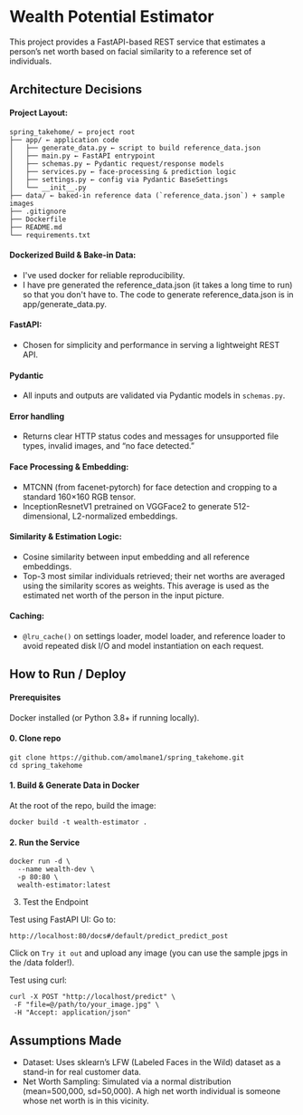 # Wealth Potential Estimator

This project provides a FastAPI-based REST service that estimates a person’s net worth based on facial similarity to a reference set of individuals.

## Architecture Decisions

#### Project Layout:

```text
spring_takehome/ ← project root
├── app/ ← application code
│   ├── generate_data.py ← script to build reference_data.json
│   ├── main.py ← FastAPI entrypoint
│   ├── schemas.py ← Pydantic request/response models
│   ├── services.py ← face-processing & prediction logic
│   ├── settings.py ← config via Pydantic BaseSettings
│   └── __init__.py
├── data/ ← baked-in reference data (`reference_data.json`) + sample images
├── .gitignore
├── Dockerfile
├── README.md
└── requirements.txt
```

#### Dockerized Build & Bake-in Data:

- I've used docker for reliable reproducibility.
- I have pre generated the reference_data.json (it takes a long time to run) so that you don't have to. The code to generate reference_data.json is in app/generate_data.py.

#### FastAPI:

- Chosen for simplicity and performance in serving a lightweight REST API.

#### Pydantic

- All inputs and outputs are validated via Pydantic models in `schemas.py`.

#### Error handling

- Returns clear HTTP status codes and messages for unsupported file types, invalid images, and “no face detected.”

#### Face Processing & Embedding:

- MTCNN (from facenet-pytorch) for face detection and cropping to a standard 160×160 RGB tensor.
- InceptionResnetV1 pretrained on VGGFace2 to generate 512-dimensional, L2-normalized embeddings.

#### Similarity & Estimation Logic:

- Cosine similarity between input embedding and all reference embeddings.
- Top-3 most similar individuals retrieved; their net worths are averaged using the similarity scores as weights. This average is used as the estimated net worth of the person in the input picture.

#### Caching:

- `@lru_cache()` on settings loader, model loader, and reference loader to avoid repeated disk I/O and model instantiation on each request.

## How to Run / Deploy

#### Prerequisites

Docker installed (or Python 3.8+ if running locally).

#### 0. Clone repo

```
git clone https://github.com/amolmane1/spring_takehome.git
cd spring_takehome
```

#### 1. Build & Generate Data in Docker

At the root of the repo, build the image:

```
docker build -t wealth-estimator .
```

#### 2. Run the Service

```
docker run -d \
  --name wealth-dev \
  -p 80:80 \
  wealth-estimator:latest
```

3. Test the Endpoint

Test using FastAPI UI:
Go to:

```
http://localhost:80/docs#/default/predict_predict_post
```

Click on `Try it out` and upload any image (you can use the sample jpgs in the /data folder!).

Test using curl:

```
curl -X POST "http://localhost/predict" \
 -F "file=@/path/to/your_image.jpg" \
 -H "Accept: application/json"
```

## Assumptions Made

- Dataset: Uses sklearn’s LFW (Labeled Faces in the Wild) dataset as a stand-in for real customer data.
- Net Worth Sampling: Simulated via a normal distribution (mean=500,000, sd=50,000). A high net worth individual is someone whose net worth is in this vicinity.
